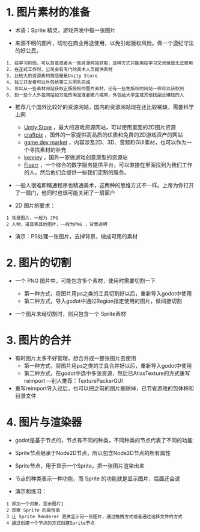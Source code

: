 # 1. 图片素材的准备

- 术语：Sprite 精灵，游戏开发中指一张图片

- 来源不明的图片，切勿在商业用途使用，以免引起版权风险。做一个遵纪守法的好公民。

```
1. 在学习阶段，可以百度或者从一些资源网站获取，这种方式只能用在学习交流但是无法商用
2. 在正式工作时，公司会有专门的美术人员提供素材
3. 比较大的资源素材商店是是Unity Store
4. 独立开发者可以外包给第三方团队完成
5. 可以从一些素材网站获取正版授权的图片素材，还有一些免版权的网站一样可以获取到
6. 到一些个人外包网站如万能的淘宝或者猪八戒网，外包给大学生或其他找副业赚钱的人
```

- 推荐几个国外比较好的资源网站，国内的资源网站现在还比较稀缺，需要科学上网
    - [Untiy Store](https://assetstore.unity.com/) ，最大的游戏资源网站，可以使用里面的2D图片资源
    - [craftpix](https://craftpix.net/) ，国外的一家提供高品质的优质和免费的2D游戏资产的网站
    - [game dev market](https://www.gamedevmarket.net/) ，内容涉及2D、3D、音频和GUI素材，也可以作为一个寻找素材的补充
    - [kenney](https://kenney.nl/) ，国外一家做游戏创意原型的资源站
    - [Fiverr](https://www.fiverr.com/) ，一个综合的数字服务提供平台，可以直接在里面找到为我们工作的人，然后他们会提供一些我们定制的服务。


- 一般人很难即精通程序也精通美术，这两种的思维方式不一样。上帝为你打开了一扇门，他同时也很可能关闭了一扇窗户

- 2D 图片的要求：

```
1 背景图片，一般为 JPG
2 人物、道具等其他图片，一般为PNG ，背景透明
```

- 演示：PS处理一张图片，去掉背景，做成可用的素材

# 2. 图片的切割

- 一个 PNG 图片中，可能包含多个素材，使用时需要切割一下
    - 第一种方式，将图片用ps之类的工具切割好以后，重新导入godot中使用
    - 第二种方式，导入godot中通过Region指定使用的图片，做间接切割

- 一个图片未经切割时，则只包含一个 Sprite素材

# 3. 图片的合并

- 有时图片太多不好管理，想合并成一整张图片去使用
    - 第一种方式，将图片用ps之类的工具合并好以后，重新导入godot中使用
    - 第二种方式，在godot中选中多张资源，然后已AtlasTexture的方式重写reimport
    --别人推荐：TexturePackerGUI
- 重写reimport导入过后，也可以把之前的图片删除掉，已节省游戏的包体积和目录文件

# 4. 图片与渲染器

- godot是基于节点的，节点有不同的种类，不同种类的节点代表了不同的功能
- Sprite节点继承于Node2D节点，所以包含Node2D节点的所有属性
- Sprite节点，用于显示一个Sprite，把一张图片渲染出来
- 节点的种类表示一种功能，而 Sprite 的功能就是显示图片，后面还会说

- 演示和练习：

```
1 添加一个对象，显示图片1
2 观察 Sprite 的属性值
3 让 Sprite Renderer 更换显示另一张图片，通过拖拽方式或者通过选择文件的方式
4 通过创建一个节点的方式创建Sprite节点
```
